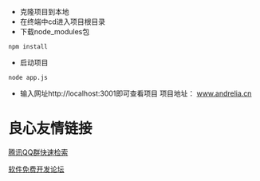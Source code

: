 - 克隆项目到本地
- 在终端中cd进入项目根目录
- 下载node_modules包
 ```shell
 npm install
 ```
- 启动项目
```shell
node app.js
```
- 输入网址http://localhost:3001即可查看项目
  项目地址：  www.andrelia.cn 


 # 良心友情链接

[腾讯QQ群快速检索](http://u.720life.cn/s/8cf73f7c)

[软件免费开发论坛](http://u.720life.cn/s/bbb01dc0)